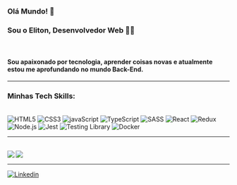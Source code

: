 ### Olá Mundo! 👋 
### Sou o Eliton, Desenvolvedor Web 👨‍💻
<br>

#### Sou apaixonado por tecnologia, aprender coisas novas e atualmente estou me aprofundando no mundo Back-End.
<hr>

### Minhas Tech Skills:
<br>

<div>
  <img src="https://img.shields.io/badge/HTML5-E34F26?style=for-the-badge&logo=html5&logoColor=white" alt="HTML5" />
  <img src="https://img.shields.io/badge/CSS3-1572B6?style=for-the-badge&logo=css3&logoColor=white" alt="CSS3" />
  <img src="https://img.shields.io/badge/JavaScript-F7DF1E?style=for-the-badge&logo=javascript&logoColor=black" alt="javaScript" />
  <img src="https://img.shields.io/badge/TypeScript-007ACC?style=for-the-badge&logo=typescript&logoColor=white" alt="TypeScript" />
  <img src="https://img.shields.io/badge/Sass-CC6699?style=for-the-badge&logo=sass&logoColor=white" alt="SASS" />
  <img src="https://img.shields.io/badge/React-20232A?style=for-the-badge&logo=react&logoColor=61DAFB" alt="React" />
  <img src="https://img.shields.io/badge/Redux-593D88?style=for-the-badge&logo=redux&logoColor=white" alt="Redux" />
  <img src="https://img.shields.io/badge/Node.js-43853D?style=for-the-badge&logo=node.js&logoColor=white" alt="Node.js" />
  <img src="https://img.shields.io/badge/Jest-323330?style=for-the-badge&logo=Jest&logoColor=white" alt="Jest" />
  <img src="https://img.shields.io/badge/testing%20library-323330?style=for-the-badge&logo=testing-library&logoColor=red" alt="Testing Library" />
  <img src="https://img.shields.io/badge/Docker-2496ED?style=for-the-badge&logo=docker&logoColor=white" alt="Docker" />
</div>
<hr>
<br>

<img src="https://github-readme-stats.vercel.app/api?username=elitonrosa&hide_border=true&layout=compact&show_icons=true&theme=github_dark" align="left" />

<img src="https://github-readme-stats.vercel.app/api/top-langs/?username=elitonrosa&theme=github_dark&hide_border=true&layout=compact" align="rigth" />

<hr>

[![Linkedin](https://img.shields.io/badge/LinkedIn-0077B5?style=for-the-badge&logo=linkedin&logoColor=white)](https://www.linkedin.com/in/elitonrosa/)
 

